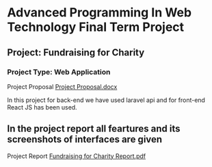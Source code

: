 # Advanced Programming In Web Technology Final Term Project
## Project: Fundraising for Charity

### Project Type: Web Application

Project Proposal
[Project Proposal.docx](https://github.com/TajbiurShahriorRimon/APWT_FinalProject_API_ReactJS/files/7131602/Project.Proposal.docx)

In this project for back-end we have used laravel api and for front-end React JS has been used.

## In the project report all feartures and its screenshots of interfaces are given
Project Report [Fundraising for Charity Report.pdf](https://github.com/TajbiurShahriorRimon/APWT_FinalProject_API_ReactJS/files/7131607/Fundraising.for.Charity.Report.pdf)
